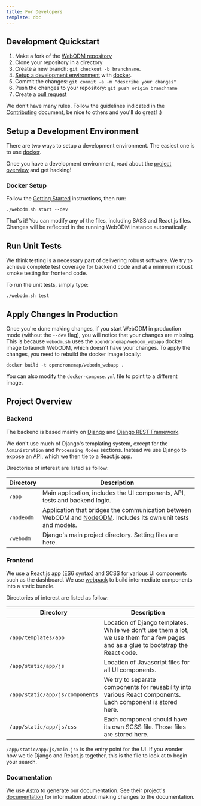 ```yaml
---
title: For Developers
template: doc
---
```


## Development Quickstart

1. Make a fork of the [WebODM repository](https://github.com/OpenDroneMap/WebODM/)
2. Clone your repository in a directory
3. Create a new branch: `git checkout -b branchname`.
4. [Setup a development environment](#setup-a-development-environment) with [docker](#docker-setup).
5. Commit the changes: `git commit -a -m "describe your changes"`
6. Push the changes to your repository: `git push origin branchname`
7. Create a [pull request](https://github.com/OpenDroneMap/WebODM/compare) 

We don't have many rules. Follow the guidelines indicated in the [Contributing](https://github.com/OpenDroneMap/WebODM/blob/master/CONTRIBUTING.md) document, be nice to others and you'll do great! :)

## Setup a Development Environment

There are two ways to setup a development environment. The easiest one is to use [docker](#docker-setup).

Once you have a development environment, read about the [project overview](#project-overview) and get hacking!

### Docker Setup

Follow the [Getting Started](https://github.com/OpenDroneMap/WebODM#getting-started) instructions, then run:

`./webodm.sh start --dev`

That's it! You can modify any of the files, including SASS and React.js files. Changes will be reflected in the running WebODM instance automatically. 

## Run Unit Tests

We think testing is a necessary part of delivering robust software. We try to achieve complete test coverage for backend code and at a minimum robust smoke testing for frontend code.

To run the unit tests, simply type:

`./webodm.sh test`

## Apply Changes In Production

Once you're done making changes, if you start WebODM in production mode (without the `--dev` flag), you will notice that your changes are missing. This is because `webodm.sh` uses the `opendronemap/webodm_webapp` docker image to launch WebODM, which doesn't have your changes. To apply the changes, you need to rebuild the docker image locally:

`docker build -t opendronemap/webodm_webapp .`

You can also modify the `docker-compose.yml` file to point to a different image.

## Project Overview

### Backend

The backend is based mainly on [Django](https://www.djangoproject.com/) and [Django REST Framework](http://www.django-rest-framework.org/).

We don't use much of Django's templating system, except for the `Administration` and `Processing Nodes` sections. Instead we use Django to expose an [API](#reference), which we then tie to a [React.js](https://facebook.github.io/react/) app.

Directories of interest are listed as follow:

Directory | Description
--------- | -----------
`/app`	  | Main application, includes the UI components, API, tests and backend logic.
`/nodeodm`| Application that bridges the communication between WebODM and [NodeODM](https://github.com/OpenDroneMap/NodeODM). Includes its own unit tests and models.
`/webodm` | Django's main project directory. Setting files are here.

### Frontend

We use a [React.js](https://facebook.github.io/react/) app ([ES6](https://leanpub.com/understandinges6/read/) syntax) and [SCSS](http://sass-lang.com/) for various UI components such as the dashboard. We use [webpack](https://webpack.github.io/) to build intermediate components into a static bundle.

Directories of interest are listed as follow:

Directory | Description
--------- | -----------
`/app/templates/app` | Location of Django templates. While we don't use them a lot, we use them for a few pages and as a glue to bootstrap the React code.
`/app/static/app/js` | Location of Javascript files for all UI components.
`/app/static/app/js/components` | We try to separate components for reusability into various React components. Each component is stored here.
`/app/static/app/js/css` | Each component should have its own SCSS file. Those files are stored here.

`/app/static/app/js/main.jsx` is the entry point for the UI. If you wonder how we tie Django and React.js together, this is the file to look at to begin your search.

### Documentation

We use [Astro](https://astro.build) to generate our documentation. See their project's [documentation](https://docs.astro.build/en/getting-started/) for information about making changes to the documentation.

